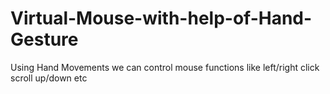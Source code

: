 # Virtual-Mouse-with-help-of-Hand-Gesture
Using Hand Movements we can control mouse functions like left/right click scroll up/down etc
